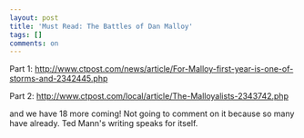 ```yaml
---
layout: post
title: 'Must Read: The Battles of Dan Malloy'
tags: []
comments: on
---
```

Part 1: <a href="http://www.ctpost.com/news/article/For-Malloy-first-year-is-one-of-storms-and-2342445.php">http://www.ctpost.com/news/article/For-Malloy-first-year-is-one-of-storms-and-2342445.php</a>

Part 2: <a href="http://www.ctpost.com/news/article/For-Malloy-first-year-is-one-of-storms-and-2342445.php">http://www.ctpost.com/local/article/The-Malloyalists-2343742.php</a>

and we have 18 more coming! Not going to comment on it because so many have already. Ted Mann's writing speaks for itself.
